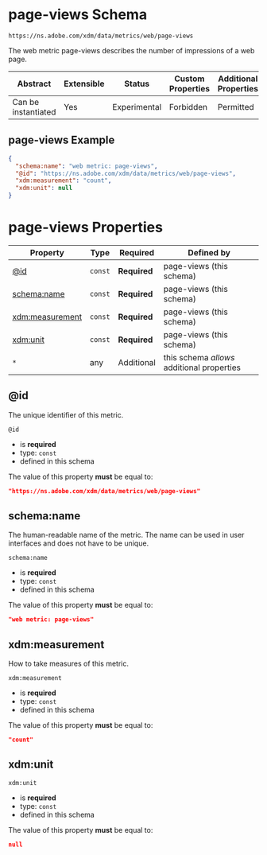 
# page-views Schema

```
https://ns.adobe.com/xdm/data/metrics/web/page-views
```

The web metric page-views describes the number of impressions of a web page.

| Abstract | Extensible | Status | Custom Properties | Additional Properties | Defined In |
|----------|------------|--------|-------------------|-----------------------|------------|
| Can be instantiated | Yes | Experimental | Forbidden | Permitted | [data/page-views.schema.json](data/page-views.schema.json) |

## page-views Example
```json
{
  "schema:name": "web metric: page-views",
  "@id": "https://ns.adobe.com/xdm/data/metrics/web/page-views",
  "xdm:measurement": "count",
  "xdm:unit": null
}
```

# page-views Properties

| Property | Type | Required | Defined by |
|----------|------|----------|------------|
| [@id](#@id) | `const` | **Required** | page-views (this schema) |
| [schema:name](#schemaname) | `const` | **Required** | page-views (this schema) |
| [xdm:measurement](#xdmmeasurement) | `const` | **Required** | page-views (this schema) |
| [xdm:unit](#xdmunit) | `const` | **Required** | page-views (this schema) |
| `*` | any | Additional | this schema *allows* additional properties |

## @id

The unique identifier of this metric.

`@id`
* is **required**
* type: `const`
* defined in this schema

The value of this property **must** be equal to:

```json
"https://ns.adobe.com/xdm/data/metrics/web/page-views"
```





## schema:name

The human-readable name of the metric. The name can be used in user interfaces and does not have to be unique.

`schema:name`
* is **required**
* type: `const`
* defined in this schema

The value of this property **must** be equal to:

```json
"web metric: page-views"
```





## xdm:measurement

How to take measures of this metric.

`xdm:measurement`
* is **required**
* type: `const`
* defined in this schema

The value of this property **must** be equal to:

```json
"count"
```





## xdm:unit


`xdm:unit`
* is **required**
* type: `const`
* defined in this schema

The value of this property **must** be equal to:

```json
null
```




